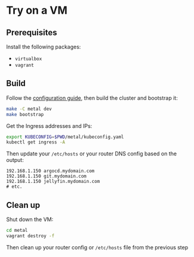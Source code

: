 # Try on a VM

## Prerequisites

Install the following packages:

- `virtualbox`
- `vagrant`

## Build

Follow the [configuration guide](./deployment/configuration.md), then build the cluster and bootstrap it:

```sh
make -C metal dev
make bootstrap
```

Get the Ingress addresses and IPs:

```sh
export KUBECONFIG=$PWD/metal/kubeconfig.yaml
kubectl get ingress -A
```

Then update your `/etc/hosts` or your router DNS config based on the output:

```
192.168.1.150 argocd.mydomain.com
192.168.1.150 git.mydomain.com
192.168.1.150 jellyfin.mydomain.com
# etc.
```

## Clean up

Shut down the VM:

```sh
cd metal
vagrant destroy -f
```

Then clean up your router config or `/etc/hosts` file from the previous step
